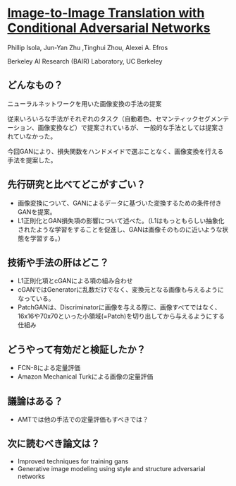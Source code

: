 # [Image-to-Image Translation with Conditional Adversarial Networks](https://arxiv.org/abs/1611.07004)
Phillip Isola, Jun-Yan Zhu ,Tinghui Zhou, Alexei A. Efros

Berkeley AI Research (BAIR) Laboratory, UC Berkeley

## どんなもの？
ニューラルネットワークを用いた画像変換の手法の提案

従来いろいろな手法がそれぞれのタスク（自動着色、セマンティックセグメンテーション、画像変換など）で提案されているが、
一般的な手法としては提案されていなかった。

今回GANにより、損失関数をハンドメイドで選ぶことなく、画像変換を行える手法を提案した。

## 先行研究と比べてどこがすごい？
* 画像変換について、GANによるデータに基づいた変換するための条件付きGANを提案。
* L1正則化とGAN損失項の影響について述べた。（L1はもっともらしい抽象化されたような学習をすることを促進し、GANは画像そのものに近いような状態を学習する。）

## 技術や手法の肝はどこ？
* L1正則化項とcGANによる項の組み合わせ
* cGANではGeneratorに乱数だけでなく、変換元となる画像も与えるようになっている。
* PatchGANは、Discriminatorに画像を与える際に、画像すべてではなく、16x16や70x70といった小領域(=Patch)を切り出してから与えるようにする仕組み

## どうやって有効だと検証したか？
* FCN-8による定量評価
* Amazon Mechanical Turkによる画像の定量評価

## 議論はある？
* AMTでは他の手法での定量評価もすべきでは？

## 次に読むべき論文は？
* Improved techniques for training gans
* Generative image modeling using style and structure adversarial networks
